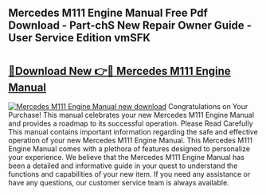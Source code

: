 ## Mercedes M111 Engine Manual Free Pdf Download - Part-chS New Repair Owner Guide - User Service Edition vmSFK

# <h2><a href="http://cf2148.oget.top/?id=Mercedes+M111+Engine+Manual">🔗Download New 👉🔴 Mercedes M111 Engine Manual</a></h2>

[![Mercedes M111 Engine Manual new download](https://i.imgur.com/5g1atiW.png)](http://cf2148.oget.top/?id=Mercedes+M111+Engine+Manual)
Congratulations on Your Purchase! This manual celebrates your new Mercedes M111 Engine Manual and provides a roadmap to its successful operation. Please Read Carefully This manual contains important information regarding the safe and effective operation of your new Mercedes M111 Engine Manual. This Mercedes M111 Engine Manual comes with a plethora of features designed to personalize your experience. We believe that the Mercedes M111 Engine Manual has been a detailed and informative guide in your quest to understand the functions and capabilities of your new item. If you need any assistance or have any questions, our customer service team is always available.
